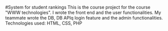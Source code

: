 #System for student rankings
This is the course project for the course "WWW technologies".
I wrote the front end and the user functionalities.
My teammate wrote the DB, DB APIq login feature and the admin functionalities.
Technologies used: HTML, CSS, PHP